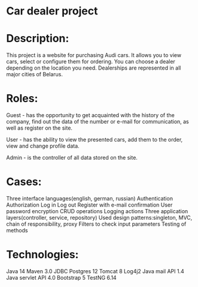 # Car dealer project

# Description:
This project is a website for purchasing Audi cars. It allows you to view cars, select or configure them for ordering. You can choose a dealer depending on the location you need. Dealerships are represented in all major cities of Belarus.

# Roles:
Guest - has the opportunity to get acquainted with the history of the company, find out the data of the number or e-mail for communication, as well as register on the site.

User - has the ability to view the presented cars, add them to the order, view and change profile data.

Admin - is the controller of all data stored on the site.

# Cases:
Three interface languages(english, german, russian)
Authentication
Authorization
Log in
Log out
Register with e-mail confirmation
User password encryption
CRUD operations
Logging actions
Three application layers(controller, service, repository)
Used design patterns:singleton, MVC, chain of responsibility, proxy
Filters to check input parameters
Testing of methods

# Technologies:
Java 14
Maven 3.0
JDBC
Postgres 12
Tomcat 8
Log4j2
Java mail API 1.4
Java servlet API 4.0
Bootstrap 5
TestNG 6.14

